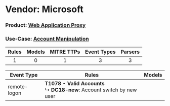 Vendor: Microsoft
=================
### Product: [Web Application Proxy](../ds_microsoft_web_application_proxy.md)
### Use-Case: [Account Manipulation](../../../../UseCases/uc_account_manipulation.md)

| Rules | Models | MITRE TTPs | Event Types | Parsers |
|:-----:|:------:|:----------:|:-----------:|:-------:|
|   1   |   0    |     1      |      3      |    3    |

| Event Type   | Rules                                                                           | Models |
| ------------ | ------------------------------------------------------------------------------- | ------ |
| remote-logon | <b>T1078 - Valid Accounts</b><br> ↳ <b>DC18-new</b>: Account switch by new user |        |